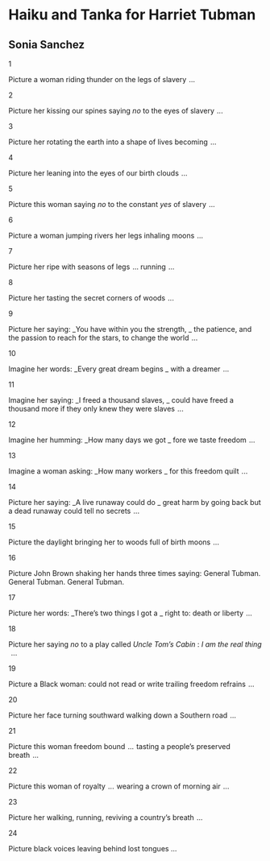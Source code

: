 # Haiku and Tanka for Harriet Tubman
## Sonia Sanchez
1

Picture a woman
riding thunder on
the legs of slavery    ...


2

Picture her kissing
our spines saying _no_ to
the eyes of slavery    ...


3

Picture her rotating
the earth into a shape
of lives becoming    ...


4

Picture her leaning
into the eyes of our
birth clouds    ...


5

Picture this woman
saying _no_ to the constant
 _yes_ of slavery    ...


6

Picture a woman
jumping rivers her
legs inhaling moons    ...


7

Picture her ripe
with seasons of
legs    ...   running    ...


8

Picture her tasting
the secret corners
of woods    ...


9

Picture her saying:
 _You have within you the strength,
_
the patience, and the passion
to reach for the stars,
to change the world    ...


10

Imagine her words:
 _Every great dream begins
_
with a dreamer    ...


11

Imagine her saying:
 _I freed a thousand slaves,
_
could have freed
a thousand more if they
only knew they were slaves    ...


12

Imagine her humming:
 _How many days we got
_
fore we taste freedom    ...


13

Imagine a woman
asking: _How many workers
_
for this freedom quilt    ...


14

Picture her saying:
 _A live runaway could do
_
great harm by going back
but a dead runaway
could tell no secrets    ...


15

Picture the daylight
bringing her to woods
full of birth moons    ...


16

Picture John Brown
shaking her hands three times saying:
General Tubman. General Tubman. General Tubman.


17

Picture her words:
 _There’s two things I got a
_
right to: death or liberty    ...


18

Picture her saying _no_
to a play called _Uncle Tom’s Cabin_ :
 _I am the real thing_     ...


19

Picture a Black woman:
could not read or write
trailing freedom refrains    ...


20

Picture her face
turning southward walking
down a Southern road    ...


21

Picture this woman
freedom bound    ...    tasting a
people’s preserved breath    ...


22

Picture this woman
of royalty    ...    wearing a crown
of morning air    ...


23

Picture her walking,
running, reviving
a country’s breath    ...


24

Picture black voices
leaving behind
lost tongues   ...
